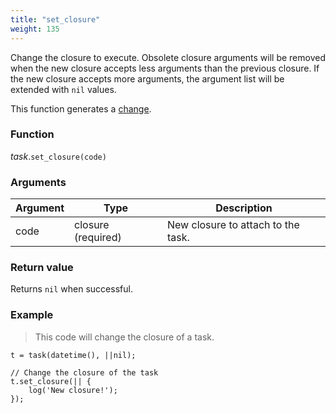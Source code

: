 ```yaml
---
title: "set_closure"
weight: 135
---
```


Change the closure to execute. Obsolete closure arguments will be removed when the new closure accepts less arguments than the previous closure.
If the new closure accepts more arguments, the argument list will be extended with `nil` values.

This function generates a [change](../../../overview/changes).

### Function

*task*.`set_closure(code)`

### Arguments

Argument | Type | Description
-------- | ---- | -----------
code | closure (required) | New closure to attach to the task.

### Return value

Returns `nil` when successful.

### Example

> This code will change the closure of a task.

```thingsdb,should_pass
t = task(datetime(), ||nil);

// Change the closure of the task
t.set_closure(|| {
    log('New closure!');
});
```